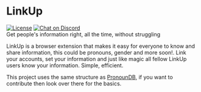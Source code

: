 # LinkUp
[![License](https://img.shields.io/github/license/CCSKore/LinkUp.svg?style=for-the-badge)](https://github.com/cyyynthia/pronoundb.org/blob/mistress/LICENSE)
[![Chat on Discord](https://img.shields.io/badge/Discord-Chat-RANDOMTEXT?style=for-the-badge&logo=discord&logoColor=ffffff&labelColor=5865F2&color=000000
)](https://discord.gg/vrxdXpeQ6a)<br/>
Get people's information right, all the time, without struggling

LinkUp is a browser extension that makes it easy for everyone to know and share information, this could be pronouns, gender and more soon!. Link your accounts, set your information and just like magic all fellow LinkUp users know your information. Simple, efficient.

This project uses the same structure as [PronounDB](https://pronoundb.org), if you want to contribute then look over there for the basics.